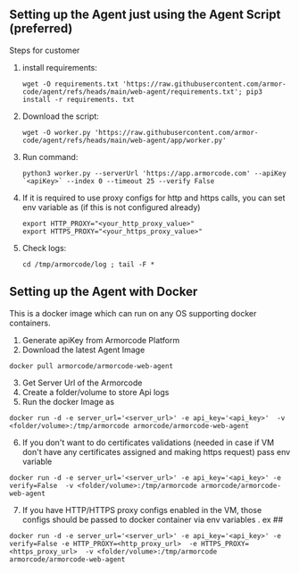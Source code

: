 ## Setting up the Agent just using the Agent Script (preferred)
Steps for customer
1. install requirements:  
   ```commandline
   wget -O requirements.txt 'https://raw.githubusercontent.com/armor-code/agent/refs/heads/main/web-agent/requirements.txt'; pip3 install -r requirements. txt
   ```
2. Download the script:
   ```commandline
   wget -O worker.py 'https://raw.githubusercontent.com/armor-code/agent/refs/heads/main/web-agent/app/worker.py'
   ```

3. Run command: 
   ```commandline
   python3 worker.py --serverUrl 'https://app.armorcode.com' --apiKey `<apiKey>` --index 0 --timeout 25 --verify False
    ```
4. If it is required to use proxy configs for http and https calls, you can set env variable as (if this is not configured already)
   ```commandline
   export HTTP_PROXY="<your_http_proxy_value>"
   export HTTPS_PROXY="<your_https_proxy_value>"
   ```

5. Check logs: 
    ```commandline
    cd /tmp/armorcode/log ; tail -F *
   ```



## Setting up the Agent with Docker
This is a docker image which can run on any OS supporting docker containers.

1. Generate apiKey from Armorcode Platform
2. Download the latest Agent Image
```commandline
docker pull armorcode/armorcode-web-agent
```
3. Get Server Url of the Armorcode
4. Create a folder/volume to store Api logs 
5. Run the docker Image as 
```commandline
docker run -d -e server_url='<server_url>' -e api_key='<api_key>'  -v <folder/volume>:/tmp/armorcode armorcode/armorcode-web-agent
```
6. If you don't want to do certificates validations (needed in case if VM don't have any certificates assigned and making https request) pass env variable
```commandline
docker run -d -e server_url='<server_url>' -e api_key='<api_key>' -e verify=False  -v <folder/volume>:/tmp/armorcode armorcode/armorcode-web-agent
```
7. If you have HTTP/HTTPS proxy configs enabled in the VM, those configs should be passed to docker container via env variables . ex ##
```commandline
docker run -d -e server_url='<server_url>' -e api_key='<api_key>' -e verify=False -e HTTP_PROXY=<http_proxy_url>  -e HTTPS_PROXY=<https_proxy_url>  -v <folder/volume>:/tmp/armorcode armorcode/armorcode-web-agent
```
